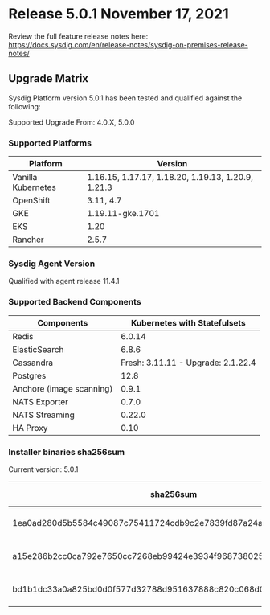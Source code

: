 Release 5.0.1 November 17, 2021
===

Review the full feature release notes here: https://docs.sysdig.com/en/release-notes/sysdig-on-premises-release-notes/

Upgrade Matrix
---

Sysdig Platform version 5.0.1 has been tested and qualified against the following:

Supported Upgrade From: 4.0.X, 5.0.0

### Supported Platforms

| **Platform** | **Version** |
|---|---|
| Vanilla Kubernetes          | 1.16.15, 1.17.17, 1.18.20, 1.19.13, 1.20.9, 1.21.3 |
| OpenShift                   | 3.11, 4.7 |
| GKE                         | 1.19.11-gke.1701 |
| EKS                         | 1.20 |
| Rancher                     | 2.5.7 |

### Sysdig Agent Version

Qualified with agent release 11.4.1

### Supported Backend Components

| **Components** | **Kubernetes with Statefulsets** |
|---|---|
| Redis                      | 6.0.14 |
| ElasticSearch              | 6.8.6 |
| Cassandra                  | Fresh: 3.11.11 - Upgrade: 2.1.22.4 |
| Postgres                   | 12.8 |
| Anchore (image scanning)   | 0.9.1 |
| NATS Exporter              | 0.7.0 |
| NATS Streaming             | 0.22.0 |
| HA Proxy                   | 0.10 |


### Installer binaries sha256sum

Current version: 5.0.1

| **sha256sum** | **Installer binary ** |
|---|---|
| 1ea0ad280d5b5584c49087c75411724cdb9c2e7839fd87a24a35237078b7ec73 | installer-darwin-amd64 |
| a15e286b2cc0ca792e7650cc7268eb99424e3934f9687380257b45f6c3152cdd | installer-linux-amd64 |
| bd1b1dc33a0a825bd0d0f577d32788d951637888c820c068d0c9a59e83b759e0 | installer-windows-amd64.exe |
